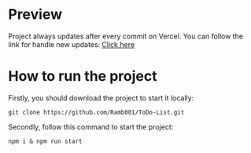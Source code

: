 # Preview

Project always updates after every commit on Vercel. You can follow the link for handle new updates:
[Click here](https://todo-list-ramb001.vercel.app)

# How to run the project
Firstly, you should download the project to start it locally:
```
git clone https://github.com/Ramb001/ToDo-List.git
```
Secondly, follow this command to start the project:
```
npm i & npm run start
```
